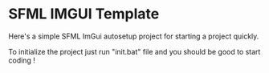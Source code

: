 # SFML IMGUI Template
Here's a simple SFML ImGui autosetup project for starting a project quickly. 

To initialize the project just run "init.bat" file and you should be good to start coding !